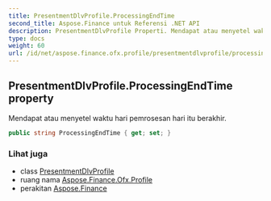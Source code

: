 ```yaml
---
title: PresentmentDlvProfile.ProcessingEndTime
second_title: Aspose.Finance untuk Referensi .NET API
description: PresentmentDlvProfile Properti. Mendapat atau menyetel waktu hari pemrosesan hari itu berakhir.
type: docs
weight: 60
url: /id/net/aspose.finance.ofx.profile/presentmentdlvprofile/processingendtime/
---
```

## PresentmentDlvProfile.ProcessingEndTime property

Mendapat atau menyetel waktu hari pemrosesan hari itu berakhir.

```csharp
public string ProcessingEndTime { get; set; }
```

### Lihat juga

* class [PresentmentDlvProfile](../)
* ruang nama [Aspose.Finance.Ofx.Profile](../../presentmentdlvprofile/)
* perakitan [Aspose.Finance](../../../)


